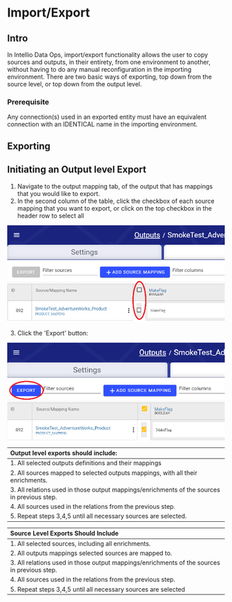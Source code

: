 # Import/Export

## Intro

In Intellio Data Ops, import/export functionality allows the user to copy sources and outputs, in their entirety, from one environment to another, without having to do any manual reconfiguration in the importing environment. There are two basic ways of exporting, top down from the source level, or top down from the output level.

### Prerequisite

Any connection\(s\) used in an exported entity must have an equivalent connection with an IDENTICAL name in the importing environment.

## Exporting

## Initiating an Output level Export

1. Navigate to the output mapping tab, of the output that has mappings that you would like to export.
2. In the second column of the table, click the checkbox of each source mapping that you want to export, or click on the top checkbox in the header row to select all 

![](../.gitbook/assets/image%20%28253%29.png)

3. Click the 'Export' button:

![](../.gitbook/assets/image%20%28254%29.png)



| **Output level exports should include:** |
| :--- |
| 1. All selected outputs definitions and their mappings |
| 2. All sources mapped to selected outputs mappings, with all their enrichments. |
| 3. All relations used in those output mappings/enrichments of the sources in previous step. |
| 4. All sources used in the relations from the previous step. |
| 5. Repeat steps 3,4,5 until all necessary sources are selected. |

| Source Level Exports Should Include |
| :--- |
| 1. All selected sources, including all enrichments. |
| 2. All outputs mappings selected sources are mapped to. |
| 3. All relations used in those output mappings/enrichments of the sources in previous step. |
| 4. All sources used in the relations from the previous step. |
| 5. Repeat steps 3,4,5 until all necessary sources are selected |

